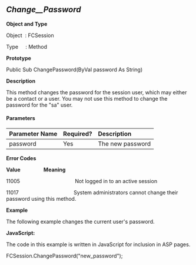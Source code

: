 _Change__Password_
------------------

**Object and Type**

Object  : FCSession

Type     : Method

**Prototype**

Public Sub ChangePassword(ByVal password As String)

**Description**

This method changes the password for the session user, which may either be a contact or a user. You may not use this method to change the password for the "sa" user.

#### Parameters

| Parameter Name | Required? | Description |
|:--- |:--- |:--- |
| password | Yes | The new password |

**Error Codes**

**Value**                **Meaning**

11005                                      Not logged in to an active session

11017                                      System administrators cannot change their password using this method.

**Example**

The following example changes the current user's password.

**JavaScript:**

The code in this example is written in JavaScript for inclusion in ASP pages.

FCSession.ChangePassword("new_password");